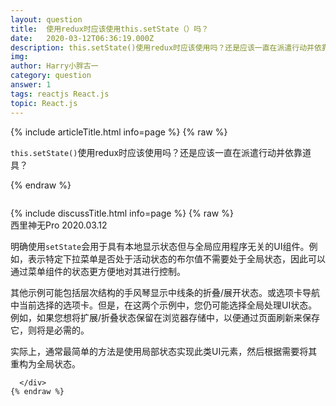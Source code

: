 ```yaml
---
layout: question
title:  使用redux时应该使用this.setState（）吗？
date:   2020-03-12T06:36:19.000Z
description: this.setState()使用redux时应该使用吗？还是应该一直在派遣行动并依靠道具？...
img: 
author: Harry小胖古一
category: question
answer: 1
tags: reactjs React.js
topic: React.js
---
```

<div class="article-root">
  <div class="article">
    {% include articleTitle.html info=page %}
    {% raw %}
    <div class="article-content"><p><font style="vertical-align: inherit;"></font><code>this.setState()</code><font style="vertical-align: inherit;"><font style="vertical-align: inherit;">使用redux时</font><font style="vertical-align: inherit;">应该</font><font style="vertical-align: inherit;">使用吗？</font><font style="vertical-align: inherit;">还是应该一直在派遣行动并依靠道具？</font></font></p></div>
    {% endraw %}
  </div>
  <p style="height: 0;width:0;overflow: hidden;"> 第996篇《使用redux时应该使用this.setState（）吗？》来自Winter(https://github.com/aiyld/aiyld.github.io)的站点</p>
  <div class="discuss-wrapper">
    {% include discussTitle.html info=page %}
    {% raw %}
    <div class="discuss-item">
        <div class="discuss-parent">
          <div class="discuss-meta">
            <span class="discuss-user">西里神无Pro</span>
            <span class="discuss-time">2020.03.12</span>
          </div>
          <div class="discuss-comment"><p><font style="vertical-align: inherit;"><font style="vertical-align: inherit;">明确使用</font></font><code>setState</code><font style="vertical-align: inherit;"><font style="vertical-align: inherit;">会用于具有本地显示状态但与全局应用程序无关的UI组件。</font><font style="vertical-align: inherit;">例如，表示特定下拉菜单是否处于活动状态的布尔值不需要处于全局状态，因此可以通过菜单组件的状态更方便地对其进行控制。</font></font></p>

<p><font style="vertical-align: inherit;"><font style="vertical-align: inherit;">其他示例可能包括层次结构的手风琴显示中线条的折叠/展开状态。</font><font style="vertical-align: inherit;">或选项卡导航中当前选择的选项卡。</font><font style="vertical-align: inherit;">但是，在这两个示例中，您仍可能选择全局处理UI状态。</font><font style="vertical-align: inherit;">例如，如果您想将扩展/折叠状态保留在浏览器存储中，以便通过页面刷新来保存它，则将是必需的。</font></font></p>

<p><font style="vertical-align: inherit;"><font style="vertical-align: inherit;">实际上，通常最简单的方法是使用局部状态实现此类UI元素，然后根据需要将其重构为全局状态。</font></font></p></div>
        </div>
        
      </div>
    {% endraw %}
  </div>
<div>

